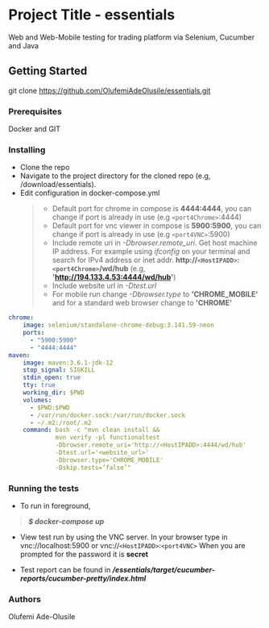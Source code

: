 # Project Title - essentials
Web and Web-Mobile testing for trading platform
via Selenium, Cucumber and Java

## Getting Started
git clone https://github.com/OlufemiAdeOlusile/essentials.git

### Prerequisites
Docker and GIT

### Installing
* Clone the repo
* Navigate to the project directory for the cloned repo (e.g, /download/essentials).
* Edit configuration in docker-compose.yml
    > * Default port for chrome in compose is **4444:4444**, you can change if port is 
    already in use (e.g `<port4Chrome>`:4444)
    > * Default port for vnc viewer in compose is **5900:5900**, you can change if port is 
    already in use (e.g `<port4VNC>`:5900)
    > * Include remote uri in *-Dbrowser.remote_uri*. Get host machine IP address. For example using 
    *ifconfig* on your terminal and search for IPv4 address or inet addr. 
   **http://`<HostIPADD>`:`<port4Chrome>`/wd/hub** (e.g, **'http://194.133.4.53:4444/wd/hub'**)
    > * Include website url in *-Dtest.url*
    > * For mobile run change *-Dbrowser.type* to **'CHROME_MOBILE'** and for a standard web browser change to **'CHROME'**

````yaml
chrome:
    image: selenium/standalone-chrome-debug:3.141.59-neon
    ports:
      - "5900:5900"
      - "4444:4444"
maven:
    image: maven:3.6.1-jdk-12
    stop_signal: SIGKILL
    stdin_open: true
    tty: true
    working_dir: $PWD
    volumes:
      - $PWD:$PWD
      - /var/run/docker.sock:/var/run/docker.sock
      - ~/.m2:/root/.m2
    command: bash -c "mvn clean install &&
             mvn verify -pl functionaltest
             -Dbrowser.remote_uri='http://<HostIPADD>:4444/wd/hub'
             -Dtest.url='<website_url>'
             -Dbrowser.type='CHROME_MOBILE'
             -Dskip.tests=‘false’" 
````

### Running the tests
* To run in foreground,  
> ***$ docker-compose up*** 

* View test run by using the VNC server. In your browser type in vnc://localhost:5900 or vnc://`<HostIPADD>`:`<port4VNC>`
When you are prompted for the password it is **secret**

* Test report can be found in ***/essentials/target/cucumber-reports/cucumber-pretty/index.html***



### Authors
Olufemi Ade-Olusile


